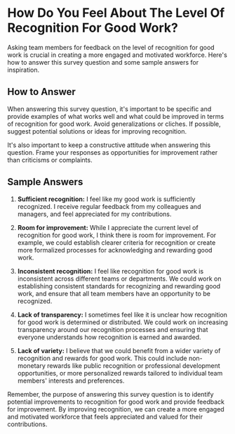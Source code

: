 How Do You Feel About The Level Of Recognition For Good Work?
====================================================================================

Asking team members for feedback on the level of recognition for good work is crucial in creating a more engaged and motivated workforce. Here's how to answer this survey question and some sample answers for inspiration.

How to Answer
-------------

When answering this survey question, it's important to be specific and provide examples of what works well and what could be improved in terms of recognition for good work. Avoid generalizations or cliches. If possible, suggest potential solutions or ideas for improving recognition.

It's also important to keep a constructive attitude when answering this question. Frame your responses as opportunities for improvement rather than criticisms or complaints.

Sample Answers
--------------

1. **Sufficient recognition:** I feel like my good work is sufficiently recognized. I receive regular feedback from my colleagues and managers, and feel appreciated for my contributions.

2. **Room for improvement:** While I appreciate the current level of recognition for good work, I think there is room for improvement. For example, we could establish clearer criteria for recognition or create more formalized processes for acknowledging and rewarding good work.

3. **Inconsistent recognition:** I feel like recognition for good work is inconsistent across different teams or departments. We could work on establishing consistent standards for recognizing and rewarding good work, and ensure that all team members have an opportunity to be recognized.

4. **Lack of transparency:** I sometimes feel like it is unclear how recognition for good work is determined or distributed. We could work on increasing transparency around our recognition processes and ensuring that everyone understands how recognition is earned and awarded.

5. **Lack of variety:** I believe that we could benefit from a wider variety of recognition and rewards for good work. This could include non-monetary rewards like public recognition or professional development opportunities, or more personalized rewards tailored to individual team members' interests and preferences.

Remember, the purpose of answering this survey question is to identify potential improvements to recognition for good work and provide feedback for improvement. By improving recognition, we can create a more engaged and motivated workforce that feels appreciated and valued for their contributions.
